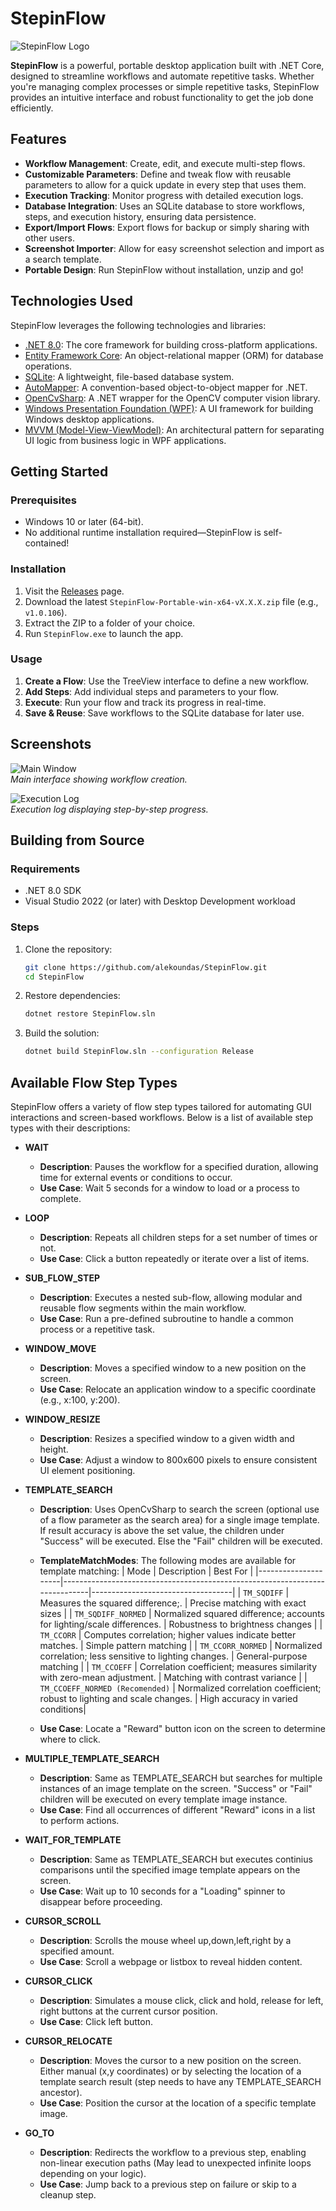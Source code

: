 # StepinFlow

![StepinFlow Logo](https://via.placeholder.com/150) <!-- Replace with your logo URL if you have one -->

**StepinFlow** is a powerful, portable desktop application built with .NET Core, designed to streamline workflows and automate repetitive tasks. Whether you're managing complex processes or simple repetitive tasks, StepinFlow provides an intuitive interface and robust functionality to get the job done efficiently.

## Features

- **Workflow Management**: Create, edit, and execute multi-step flows.
- **Customizable Parameters**: Define and tweak flow with reusable parameters to allow for a quick update in every step that uses them.
- **Execution Tracking**: Monitor progress with detailed execution logs.
- **Database Integration**: Uses an SQLite database to store workflows, steps, and execution history, ensuring data persistence.
- **Export/Import Flows**: Export flows for backup or simply sharing with other users.
- **Screenshot Importer**: Allow for easy screenshot selection and import as a search template.
- **Portable Design**: Run StepinFlow without installation, unzip and go!

## Technologies Used

StepinFlow leverages the following technologies and libraries:

- [.NET 8.0](https://dotnet.microsoft.com/): The core framework for building cross-platform applications.
- [Entity Framework Core](https://docs.microsoft.com/en-us/ef/core/): An object-relational mapper (ORM) for database operations.
- [SQLite](https://www.sqlite.org/): A lightweight, file-based database system.
- [AutoMapper](https://automapper.org/): A convention-based object-to-object mapper for .NET.
- [OpenCvSharp](https://github.com/shimat/opencvsharp): A .NET wrapper for the OpenCV computer vision library.
- [Windows Presentation Foundation (WPF)](https://docs.microsoft.com/en-us/dotnet/desktop/wpf/): A UI framework for building Windows desktop applications.
- [MVVM (Model-View-ViewModel)](https://docs.microsoft.com/en-us/dotnet/desktop/wpf/data/mvvm): An architectural pattern for separating UI logic from business logic in WPF applications.

## Getting Started

### Prerequisites
- Windows 10 or later (64-bit).
- No additional runtime installation required—StepinFlow is self-contained!

### Installation
1. Visit the [Releases](https://github.com/alekoundas/StepinFlow/releases) page.
2. Download the latest `StepinFlow-Portable-win-x64-vX.X.X.zip` file (e.g., `v1.0.106`).
3. Extract the ZIP to a folder of your choice.
4. Run `StepinFlow.exe` to launch the app.

### Usage
1. **Create a Flow**: Use the TreeView interface to define a new workflow.
2. **Add Steps**: Add individual steps and parameters to your flow.
3. **Execute**: Run your flow and track its progress in real-time.
4. **Save & Reuse**: Save workflows to the SQLite database for later use.

## Screenshots


![Main Window](https://via.placeholder.com/600x400?text=Main+Window)  
*Main interface showing workflow creation.*

![Execution Log](https://via.placeholder.com/600x400?text=Execution+Log)  
*Execution log displaying step-by-step progress.*

## Building from Source

### Requirements
- .NET 8.0 SDK
- Visual Studio 2022 (or later) with Desktop Development workload

### Steps
1. Clone the repository:
    ```bash
    git clone https://github.com/alekoundas/StepinFlow.git
    cd StepinFlow
    ```

2. Restore dependencies:
    ```bash
    dotnet restore StepinFlow.sln
    ```

3. Build the solution:
    ```bash
    dotnet build StepinFlow.sln --configuration Release
    ```

## Available Flow Step Types

StepinFlow offers a variety of flow step types tailored for automating GUI interactions and screen-based workflows. Below is a list of available step types with their descriptions:

- **WAIT**
  - **Description**: Pauses the workflow for a specified duration, allowing time for external events or conditions to occur.
  - **Use Case**: Wait 5 seconds for a window to load or a process to complete.

- **LOOP**
  - **Description**: Repeats all children steps for a set number of times or not.
  - **Use Case**: Click a button repeatedly or iterate over a list of items.

- **SUB_FLOW_STEP**
  - **Description**: Executes a nested sub-flow, allowing modular and reusable flow segments within the main workflow.
  - **Use Case**: Run a pre-defined subroutine to handle a common process or a repetitive task.

- **WINDOW_MOVE**
  - **Description**: Moves a specified window to a new position on the screen.
  - **Use Case**: Relocate an application window to a specific coordinate (e.g., x:100, y:200).

- **WINDOW_RESIZE**
  - **Description**: Resizes a specified window to a given width and height.
  - **Use Case**: Adjust a window to 800x600 pixels to ensure consistent UI element positioning.

- **TEMPLATE_SEARCH**
  - **Description**: Uses OpenCvSharp to search the screen (optional use of a flow parameter as the search area) for a single image template. If result accuracy is above the set value, the children under "Success" will be executed. Else the "Fail" children will be executed.
  - **TemplateMatchModes**: The following modes are available for template matching:
    | Mode                | Description                                                                 | Best For                          |
    |---------------------|-----------------------------------------------------------------------------|-----------------------------------|
    | `TM_SQDIFF`         | Measures the squared difference;.                                           | Precise matching with exact sizes |
    | `TM_SQDIFF_NORMED`  | Normalized squared difference; accounts for lighting/scale differences.     | Robustness to brightness changes  |
    | `TM_CCORR`          | Computes correlation; higher values indicate better matches.                | Simple pattern matching           |
    | `TM_CCORR_NORMED`   | Normalized correlation; less sensitive to lighting changes.                 | General-purpose matching          |
    | `TM_CCOEFF`         | Correlation coefficient; measures similarity with zero-mean adjustment.     | Matching with contrast variance   |
    | `TM_CCOEFF_NORMED (Recomended)`  | Normalized correlation coefficient; robust to lighting and scale changes.   | High accuracy in varied conditions|
    
  - **Use Case**: Locate a "Reward" button icon on the screen to determine where to click.

- **MULTIPLE_TEMPLATE_SEARCH**
  - **Description**: Same as TEMPLATE_SEARCH but searches for multiple instances of an image template on the screen. "Success" or "Fail" children will be executed on every template image instance.
  - **Use Case**: Find all occurrences of different "Reward" icons in a list to perform actions.

- **WAIT_FOR_TEMPLATE**
  - **Description**: Same as TEMPLATE_SEARCH but executes continius comparisons until the specified image template appears on the screen.
  - **Use Case**: Wait up to 10 seconds for a "Loading" spinner to disappear before proceeding.

- **CURSOR_SCROLL**
  - **Description**: Scrolls the mouse wheel up,down,left,right by a specified amount.
  - **Use Case**: Scroll a webpage or listbox to reveal hidden content.

- **CURSOR_CLICK**
  - **Description**: Simulates a mouse click, click and hold, release for left, right buttons at the current cursor position.
  - **Use Case**: Click left button.

- **CURSOR_RELOCATE**
  - **Description**: Moves the cursor to a new position on the screen. Either manual (x,y coordinates) or by selecting the location of a template search result (step needs to have any TEMPLATE_SEARCH ancestor). 
  - **Use Case**: Position the cursor at the location of a specific template image.

- **GO_TO**
  - **Description**: Redirects the workflow to a previous step, enabling non-linear execution paths (May lead to unexpected infinite loops depending on your logic).
  - **Use Case**: Jump back to a previous step on failure or skip to a cleanup step.








